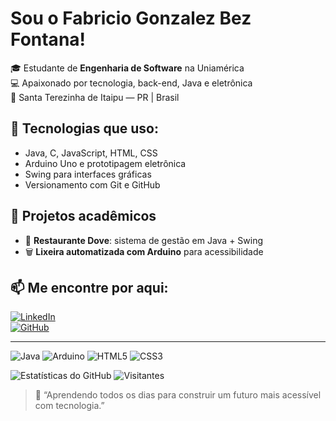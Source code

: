 # Sou o Fabricio Gonzalez Bez Fontana!

🎓 Estudante de **Engenharia de Software** na Uniamérica  
💻 Apaixonado por tecnologia, back-end, Java e eletrônica  
📍 Santa Terezinha de Itaipu — PR | Brasil

## 🚀 Tecnologias que uso:
- Java, C, JavaScript, HTML, CSS
- Arduino Uno e prototipagem eletrônica
- Swing para interfaces gráficas
- Versionamento com Git e GitHub

## 🧠 Projetos acadêmicos
- 🧾 **Restaurante Dove**: sistema de gestão em Java + Swing  
- 🗑️ **Lixeira automatizada com Arduino** para acessibilidade

## 📫 Me encontre por aqui:
[![LinkedIn](https://img.shields.io/badge/LinkedIn-blue?style=flat&logo=linkedin&logoColor=white)](https://www.linkedin.com/in/fabricio-gonzalez-bez-fontana-843370370)  
[![GitHub](https://img.shields.io/badge/GitHub-000?style=flat&logo=github&logoColor=white)](https://github.com/BricioBez)

---

![Java](https://img.shields.io/badge/Java-ED8B00?style=flat&logo=java&logoColor=white)
![Arduino](https://img.shields.io/badge/Arduino-00979D?style=flat&logo=arduino&logoColor=white)
![HTML5](https://img.shields.io/badge/HTML5-E34F26?style=flat&logo=html5&logoColor=white)
![CSS3](https://img.shields.io/badge/CSS3-1572B6?style=flat&logo=css3&logoColor=white)

![Estatísticas do GitHub](https://github-readme-stats.vercel.app/api?username=BricioBez&show_icons=true&theme=default)
![Visitantes](https://komarev.com/ghpvc/?username=BricioBez&color=blue)


> 📌 “Aprendendo todos os dias para construir um futuro mais acessível com tecnologia.”

